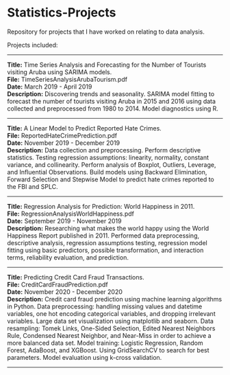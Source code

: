 # Statistics-Projects
Repository for projects that I have worked on relating to data analysis.

Projects included:

-----------------------------------------------------------------------------------------------------------------
  **Title:** Time Series Analysis and Forecasting for the Number of Tourists visiting Aruba using SARIMA models. <br/>
  **File:** TimeSeriesAnalysisArubaTourism.pdf <br />
  **Date:** March 2019 - April 2019 <br />
  **Description:** Discovering trends and seasonality. SARIMA model fitting to forecast the number of tourists visiting Aruba in 2015 and 2016 using data collected and preprocessed from 1980 to 2014. Model diagnostics using R. <br/>
   
-----------------------------------------------------------------------------------------------------------------

**Title:** A Linear Model to Predict Reported Hate Crimes. <br/>
**File:** ReportedHateCrimePrediction.pdf <br/>
**Date:** November 2019 - December 2019 <br/>
**Description:** Data collection and preprocessing. Perform descriptive statistics. Testing regression assumptions: linearity, normality, constant variance, and collinearity. Perform analysis of Boxplot, Outliers, Leverage, and Influential Observations. Build models using Backward Elimination, Forward Selection and Stepwise Model to predict hate crimes reported to the FBI and SPLC. <br/>

-----------------------------------------------------------------------------------------------------------------

**Title:** Regression Analysis for Prediction: World Happiness in 2011. <br/>
**File:** RegressionAnalysisWorldHappiness.pdf <br/>
**Date:** September 2019 - November 2019 <br/>
**Description:** Researching what makes the world happy using the World Happiness Report published in 2011. Performed data preprocessing, descriptive analysis, regression assumptions testing, regression model fitting using basic predictors, possible transformation, and interaction terms, reliability evaluation, and prediction. <br/>

-----------------------------------------------------------------------------------------------------------------

**Title:** Predicting Credit Card Fraud Transactions. <br/>
**File:** CreditCardFraudPrediction.pdf <br/>
**Date:** November 2020 - December 2020 <br/>
**Description:** Credit card fraud prediction using machine learning algorithms in Python. Data preprocessing: handling missing values and datetime variables, one hot encoding categorical  variables, and dropping irrelevant variables. Large data set visualization using matplotlib and seaborn. Data resampling: Tomek Links, One-Sided Selection, Edited Nearest Neighbors Rule, Condensed Nearest Neighbor, and Near-Miss in order to achieve a more balanced data set. Model training: Logistic Regression, Random Forest, AdaBoost, and XGBoost. Using GridSearchCV to search for best parameters. Model evaluation using k-cross validation. <br/>

-----------------------------------------------------------------------------------------------------------------
